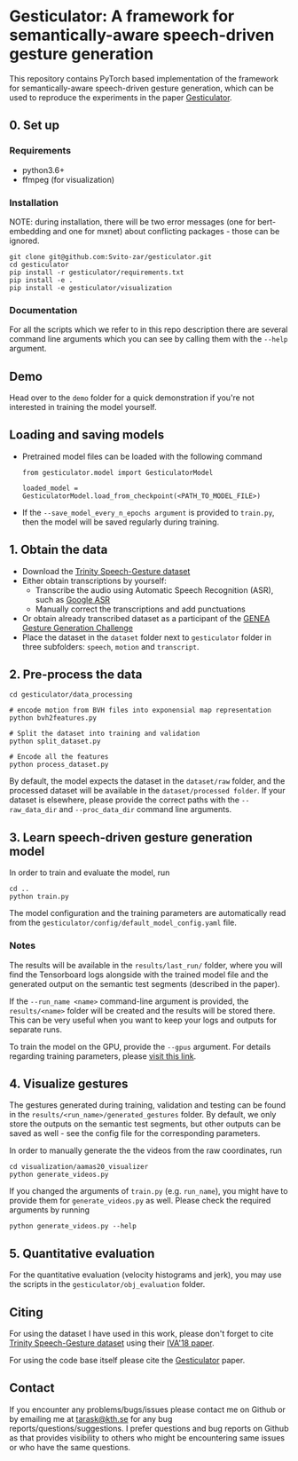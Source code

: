 # Gesticulator: A framework for semantically-aware speech-driven gesture generation
This repository contains PyTorch based implementation of the framework for semantically-aware speech-driven gesture generation, which can be used to reproduce the experiments in the paper [Gesticulator](https://arxiv.org/abs/2001.09326).


## 0. Set up

### Requirements
- python3.6+
- ffmpeg (for visualization)

### Installation
NOTE: during installation, there will be two error messages (one for bert-embedding and one for mxnet) about conflicting packages - those can be ignored.

```
git clone git@github.com:Svito-zar/gesticulator.git
cd gesticulator
pip install -r gesticulator/requirements.txt
pip install -e .
pip install -e gesticulator/visualization
```

### Documentation

For all the scripts which we refer to in this repo description there are several command line arguments which you can see by calling them with the `--help` argument.

## Demo
Head over to the `demo` folder for a quick demonstration if you're not interested in training the model yourself.


## Loading and saving models
- Pretrained model files can be loaded with the following command
  ```
  from gesticulator.model import GesticulatorModel
  
  loaded_model = GesticulatorModel.load_from_checkpoint(<PATH_TO_MODEL_FILE>)
  ```
- If the `--save_model_every_n_epochs argument` is provided to `train.py`, then the model will be saved regularly during training. 

## 1. Obtain the data
- Download the [Trinity Speech-Gesture dataset](https://trinityspeechgesture.scss.tcd.ie/)
- Either obtain transcriptions by yourself:
  - Transcribe the audio using Automatic Speech Recognition (ASR), such as [Google ASR](https://cloud.google.com/speech-to-text/)
  - Manually correct the transcriptions and add punctuations
- Or obtain already transcribed dataset as a participant of the [GENEA Gesture Generation Challenge](https://genea-workshop.github.io/2020/#gesture-generation-challenge)
- Place the dataset in the `dataset` folder next to `gesticulator` folder in three subfolders: `speech`, `motion` and `transcript`.

## 2. Pre-process the data
```
cd gesticulator/data_processing

# encode motion from BVH files into exponensial map representation
python bvh2features.py

# Split the dataset into training and validation
python split_dataset.py

# Encode all the features
python process_dataset.py
```

By default, the model expects the dataset in the `dataset/raw` folder, and the processed dataset will be available in the `dataset/processed folder`. If your dataset is elsewhere, please provide the correct paths with the `--raw_data_dir` and `--proc_data_dir` command line arguments.

## 3. Learn speech-driven gesture generation model
In order to train and evaluate the model, run

```
cd ..
python train.py
```

The model configuration and the training parameters are automatically read from the `gesticulator/config/default_model_config.yaml` file. 

### Notes

The results will be available in the `results/last_run/` folder, where you will find the Tensorboard logs alongside with the trained model file and the generated output on the semantic test segments (described in the paper).

If the `--run_name <name>` command-line argument is provided, the `results/<name>` folder will be created and the results will be stored there. This can be very useful when you want to keep your logs and outputs for separate runs.

To train the model on the GPU, provide the `--gpus` argument. For details regarding training parameters, please [visit this link](https://pytorch-lightning.readthedocs.io/en/0.8.4/trainer.html#gpus).

## 4. Visualize gestures
The gestures generated during training, validation and testing can be found in the `results/<run_name>/generated_gestures` folder. By default, we only store the outputs on the semantic test segments, but other outputs can be saved as well - see the config file for the corresponding parameters.

In order to manually generate the the videos from the raw coordinates, run 

```
cd visualization/aamas20_visualizer
python generate_videos.py
```

If you changed the arguments of `train.py` (e.g. `run_name`), you might have to provide them for `generate_videos.py` as well.
Please check the required arguments by running

`python generate_videos.py --help`

## 5. Quantitative evaluation

For the quantitative evaluation (velocity histograms and jerk), you may use the scripts in the `gesticulator/obj_evaluation` folder.

## Citing

For using the dataset I have used in this work, please don't forget to cite [Trinity Speech-Gesture dataset](https://trinityspeechgesture.scss.tcd.ie/) using their [IVA'18 paper](https://www.scss.tcd.ie/Rachel.McDonnell/papers/IVA2018b.pdf).

For using the code base itself please cite the [Gesticulator](https://arxiv.org/abs/2001.09326) paper.

## Contact
If you encounter any problems/bugs/issues please contact me on Github or by emailing me at tarask@kth.se for any bug reports/questions/suggestions. I prefer questions and bug reports on Github as that provides visibility to others who might be encountering same issues or who have the same questions.
